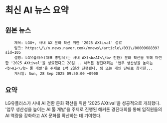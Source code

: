 # 최신 AI 뉴스 요약

## 원본 뉴스
		제목: LGU+, 사내 AX 문화 확산 위한 '2025 AXtival' 성료
		링크: https:\/\/n.news.naver.com\/mnews\/article\/031\/0000968839?sid=105
		설명: LG유플러스(대표 홍범식)는 사내 AX(<b>AI<\/b> 전환) 문화 확산을 위해 마련한 '2025 AXtival'을 성료했다고 28일... 해커톤 경진대회는 '업무 생산성을 높이는 <b>AI<\/b> 툴 개발'을 주제로 1박 2일간 진행됐다. 팀 또는 개인 단위로 참가한... 
		게시일: Sun, 28 Sep 2025 09:50:00 +0900


## 요약
LG유플러스가 사내 AI 전환 문화 확산을 위한 '2025 AXtival'을 성공적으로 개최했다. '업무 생산성을 높이는 AI 툴 개발'을 주제로 진행된 해커톤 경진대회를 통해 임직원들의 AI 역량을 강화하고 AX 문화를 확산하는 데 기여했다.
